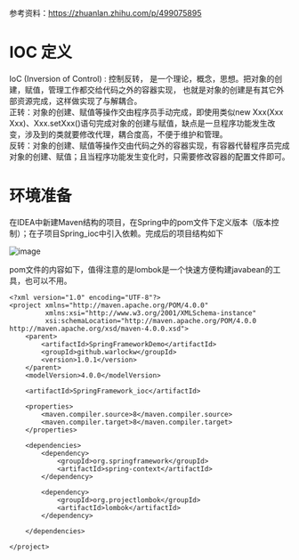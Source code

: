 参考资料：https://zhuanlan.zhihu.com/p/499075895

<h1>IOC 定义</h1>
IoC (Inversion of Control) : 控制反转， 是一个理论，概念，思想。把对象的创建，赋值，管理工作都交给代码之外的容器实现， 也就是对象的创建是有其它外部资源完成，这样做实现了与解耦合。 <br>
正转：对象的创建、赋值等操作交由程序员手动完成，即使用类似new Xxx(Xxx Xxx)、Xxx.setXxx()语句完成对象的创建与赋值，缺点是一旦程序功能发生改变，涉及到的类就要修改代理，耦合度高，不便于维护和管理。 <br>
反转：对象的创建、赋值等操作交由代码之外的容器实现，有容器代替程序员完成对象的创建、赋值；且当程序功能发生变化时，只需要修改容器的配置文件即可。 <br>

<h1>环境准备</h1>
在IDEA中新建Maven结构的项目，在Spring中的pom文件下定义版本（版本控制）；在子项目Spring_ioc中引入依赖。完成后的项目结构如下

![image](https://github.com/user-attachments/assets/bd14e7c6-ad26-4e57-9b7b-ea7e73bfa869)

pom文件的内容如下，值得注意的是lombok是一个快速方便构建javabean的工具，也可以不用。

```
<?xml version="1.0" encoding="UTF-8"?>
<project xmlns="http://maven.apache.org/POM/4.0.0"
         xmlns:xsi="http://www.w3.org/2001/XMLSchema-instance"
         xsi:schemaLocation="http://maven.apache.org/POM/4.0.0 http://maven.apache.org/xsd/maven-4.0.0.xsd">
    <parent>
        <artifactId>SpringFrameworkDemo</artifactId>
        <groupId>github.warlockw</groupId>
        <version>1.0.1</version>
    </parent>
    <modelVersion>4.0.0</modelVersion>

    <artifactId>SpringFramework_ioc</artifactId>

    <properties>
        <maven.compiler.source>8</maven.compiler.source>
        <maven.compiler.target>8</maven.compiler.target>
    </properties>

    <dependencies>
        <dependency>
            <groupId>org.springframework</groupId>
            <artifactId>spring-context</artifactId>
        </dependency>

        <dependency>
            <groupId>org.projectlombok</groupId>
            <artifactId>lombok</artifactId>
        </dependency>

    </dependencies>

</project>
```
